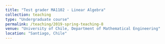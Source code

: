 ```yaml
---
title: "Test grader MA1102 - Linear Algebra"
collection: teaching
type: "Undergraduate course"
permalink: /teaching/2019-spring-teaching-8
venue: "University of Chile, Department of Mathematical Engineering"
location: "Santiago, Chile"
---
```


